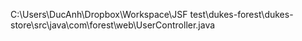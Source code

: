 C:\Users\DucAnh\Dropbox\Workspace\JSF test\dukes-forest\dukes-store\src\java\com\forest\web\UserController.java
